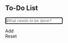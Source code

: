 <html>

<head>

<link rel="stylesheet" href="https://cdnjs.cloudflare.com/ajax/libs/font-awesome/5.12.0-2/css/all.min.css">
</head>

<body>


<h2>To-Do List</h2>

<div id="outerContainer">

<input id="newTodo" type="text" placeholder="What needs to be done?" autofocus/>

<span class="addIcon"><i class="far fa-plus-square"></i><span class="ddA">Add</span></span>  
<span class="resetIcon"><i class="fas fa-undo-alt"></i><span class="ddR">Reset</span></span>
</div>

<ul id="wholeList"></ul>



</body>

<link rel="stylesheet" type="text/css" href="todo.css">
<script src="todo.js"></script>
</html>
